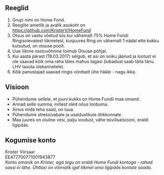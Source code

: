 ## Reeglid

1. Grupi nimi on Home Fond.
1. Reeglite ametlik ja avalik asukoht on https://github.com/KristerV/HomeFund
1. Otsus on vastu võetud siis kui vähemalt 75% Home Fondi Ringisolevatest liikmetest, kusjuures Ring on vähemalt 1 nädal ette kokku kutsutud, on otsuse poolt.
1. Uue liikme vastuvõtmine toimub Otsuse põhjal.
1. Kui aasta pärast (18.03.2017) selgub, et asi on soiku jäänud ja lootust ei ole saavad kõik oma raha täies mahus tagasi (lubadust saab täita tänu LHV tasuta ülekannetele).
1. Kõik panustajad saavad ringis võrdselt ühe hääle - nagu ikka.

## Visioon

- Pühendume sellele, et juuni kukks on Home Fundil maa omand.
- Annad selle summa, millest oled nõus loobuma.
- Ainus mida teha saad, on luua.
- Pühendume stressivabale ja usalduslikule õhkkonnale.
- Maa juures on oluline vesi, palju loodust, vähe tsivilisatsiooni, eraldi ligipääs.

## Kogumise konto

Krister Viirsaar  
EE477700771001943877  
*Konto omanik on Krister, aga tegu on eraldi Home Fundi kontoga - rahad sassi ei lähe. Ühtlasi on võimalik igal liikmel oma ligipääs kontole saada.*

